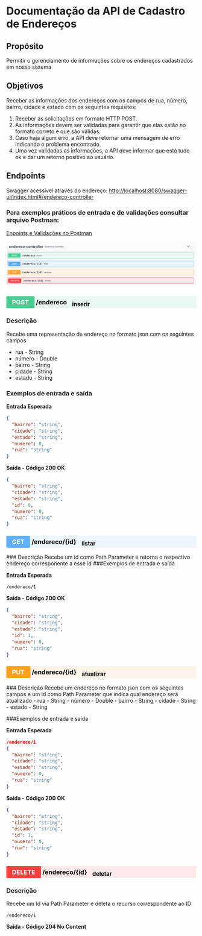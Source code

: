 # Documentação da API de Cadastro de Endereços

## Propósito
Permitir o gerenciamento de informações sobre os endereços cadastrados em nosso sistema

## Objetivos
Receber as informações dos endereços com os campos de rua, número, bairro, cidade e estado com os seguintes requisitos:
1. Receber as solicitações em formato HTTP POST.
2. As informações devem ser validadas para garantir que elas estão no formato correto e que são válidas.    
3. Caso haja algum erro, a API deve retornar uma mensagem de erro indicando o problema encontrado.
4. Uma vez validadas as informações, a API deve informar que está tudo ok e dar um retorno positivo ao usuário.
                  
## Endpoints
Swagger acessível através do endereço: [http://localhost:8080/swagger-ui/index.html#/endereco-controller](http://localhost:8080/swagger-ui/index.html#/endereco-controller)

### Para exemplos práticos de entrada e de validações consultar arquivo Postman:
[Enpoints e Validações no Postman](/postman/EnderecosAPI.postman_collection.json)

![](2023-06-16-13-11-34.png)

<h3 style="background:rgba(73,204,144,.1)" dispay=block;>        <span style="background:#49cc90; color: #FFF; display:inline-block; padding: 6px 15px; border-radius:3px">POST</span>
<span style="color: #000">/endereco</span>
<sub style="color: #000; font-size: 15px; display: inline-block; margin-left: 10px" >inserir</sub>
</h3>

### Descrição
Recebe uma representação de endereço no formato json com os seguintes campos
 - rua - String
 - número - Double
 - bairro - String
 - cidade - String
 - estado - String

### Exemplos de entrada e saída

**Entrada Esperada**
```json
{
  "bairro": "string",
  "cidade": "string",
  "estado": "string",
  "numero": 0,
  "rua": "string"
}
```
**Saída - Código 200 OK**
```json
{
  "bairro": "string",
  "cidade": "string",
  "estado": "string",
  "id": 0,
  "numero": 0,
  "rua": "string"
}
```


<h3 style="background:rgba(97,175,254,.1)" dispay=block;>        <span style="background:#61affe; color: #FFF; display:inline-block; padding: 6px 15px; border-radius:3px">GET</span>
<span style="color: #000">/endereco/{id}</span>
<sub style="color: #000; font-size: 15px; display: inline-block; margin-left: 10px" >listar</sub>
</h3>
### Descrição
Recebe um id como Path Parameter e retorna o respectivo endereço corresponente a esse id
###Exemplos de entrada e saída

**Entrada Esperada**
```
/endereco/1
```
**Saída - Código 200 OK**
```json
{
  "bairro": "string",
  "cidade": "string",
  "estado": "string",
  "id": 1,
  "numero": 0,
  "rua": "string"
}
```
<h3 style="background:rgba(252,161,48,.1)" dispay=block;>        <span style="background:#fca120; color: #FFF; display:inline-block; padding: 6px 15px; border-radius:3px">PUT</span>
<span style="color: #000">/endereco/{id}</span>
<sub style="color: #000; font-size: 15px; display: inline-block; margin-left: 10px" >atualizar</sub>
</h3>
### Descrição
Recebe um endereço no formato json com os seguintes campos e um id como Path Parameter que indica qual endereço será atualizado
 - rua - String
 - número - Double
 - bairro - String
 - cidade - String
 - estado - String

###Exemplos de entrada e saída

**Entrada Esperada**
```json
/endereco/1
{
  "bairro": "string",
  "cidade": "string",
  "estado": "string",
  "numero": 0,
  "rua": "string"
}
```
**Saída - Código 200 OK**
```json
{
  "bairro": "string",
  "cidade": "string",
  "estado": "string",
  "id": 1,
  "numero": 0,
  "rua": "string"
}
```
<h3 style="background:rgba(249,62,62,.1)" dispay=block;>        <span style="background:#f93e3e; color: #FFF; display:inline-block; padding: 6px 15px; border-radius:3px">DELETE</span>
<span style="color: #000">/endereco/{id}</span>
<sub style="color: #000; font-size: 15px; display: inline-block; margin-left: 10px" >deletar</sub>
</h3>

### Descrição
Recebe um Id via Path Parameter e deleta o recurso correspondente ao ID
```
/endereco/1
```

**Saída - Código 204 No Content**
